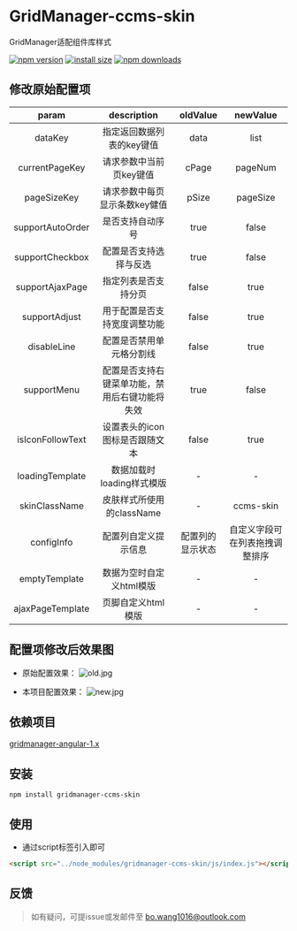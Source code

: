 # GridManager-ccms-skin

GridManager适配组件库样式

[![npm version](https://img.shields.io/npm/v/gridmanager-ccms-skin.svg?style=flat)](https://www.npmjs.com/package/gridmanager-ccms-skin)
[![install size](https://img.shields.io/github/languages/code-size/BoWang816/gridManager-ccms-skin.svg?style=flat)](https://packagephobia.now.sh/result?p=gridmanager-ccms-skin)
[![npm downloads](https://img.shields.io/npm/dt/gridmanager-ccms-skin.svg?style=flat-square)](https://npm-stat.com/charts.html?package=gridmanager-ccms-skin)

## 修改原始配置项

param|description|oldValue|newValue|
:----:|:----:|:----:|:----:|
dataKey | 指定返回数据列表的key键值 | data | list |
currentPageKey | 请求参数中当前页key键值 | cPage | pageNum |
pageSizeKey | 请求参数中每页显示条数key健值 | pSize | pageSize |
supportAutoOrder | 是否支持自动序号 | true | false |
supportCheckbox | 配置是否支持选择与反选 | true | false |
supportAjaxPage | 指定列表是否支持分页 | false | true |
supportAdjust | 用于配置是否支持宽度调整功能 | false | true |
disableLine | 配置是否禁用单元格分割线 | false | true |
supportMenu | 配置是否支持右键菜单功能，禁用后右键功能将失效 | true | false |
isIconFollowText | 设置表头的icon图标是否跟随文本 | false | true |
loadingTemplate | 数据加载时loading样式模版 | - | - |
skinClassName | 皮肤样式所使用的className | - | ccms-skin |
configInfo | 配置列自定义提示信息 | 配置列的显示状态 | 自定义字段可在列表拖拽调整排序 |
emptyTemplate | 数据为空时自定义html模版 | - | - |
ajaxPageTemplate | 页脚自定义html模版 | - | - |

## 配置项修改后效果图

- 原始配置效果：
![old.jpg](https://i.loli.net/2019/03/26/5c99dd393524b.jpg)

- 本项目配置效果：
![new.jpg](https://i.loli.net/2019/03/26/5c99dd3939a77.jpg)

## 依赖项目

[gridmanager-angular-1.x](https://github.com/baukh789/GridManager-Angular-1.x)

## 安装

```node
npm install gridmanager-ccms-skin
```

## 使用

- 通过script标签引入即可

```html
<script src="../node_modules/gridmanager-ccms-skin/js/index.js"></script>
```

## 反馈

> 如有疑问，可提issue或发邮件至 bo.wang1016@outlook.com
